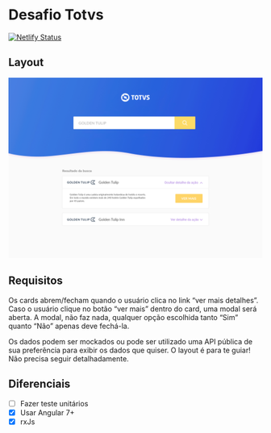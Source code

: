 # Desafio Totvs

[![Netlify Status](https://api.netlify.com/api/v1/badges/1d836d6a-cd44-4e01-af3f-8846e3fef195/deploy-status)](https://app.netlify.com/sites/desafio-totvs/deploys)

## Layout
![tela 2](https://github.com/Rodrigo54/desafio-totvs/raw/master/src/assets/img/2.jpg)

## Requisitos

Os cards abrem/fecham quando o usuário clica no link “ver mais detalhes”.
Caso o usuário clique no botão “ver mais” dentro do card, uma modal será aberta.
A modal, não faz nada, qualquer opção escolhida tanto “Sim” quanto “Não” apenas deve fechá-la.

Os dados podem ser mockados ou pode ser utilizado uma API pública de sua preferência para exibir os dados que quiser.
O layout é para te guiar! Não precisa seguir detalhadamente.

## Diferenciais
 - [ ] Fazer teste unitários
 - [x] Usar Angular 7+
 - [x] rxJs
